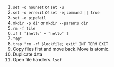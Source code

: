 1. `set -o nounset` or `set -u`
2. `set -o errexit` or `set -e`; `command || true`
3. `set -o pipefail`
4. `mkdir -p dir` or `mkdir --parents dir`
5. `rm -f file`
6. `if [ "$hello" = "hello" ]`
7. `"$@"`
8. `trap "rm -rf $lockfile; exit" INT TERM EXIT`
9. Copy files first and move back. Move is atomic.
 1. Duplicate data
 2. Open file handlers. `lsof`
